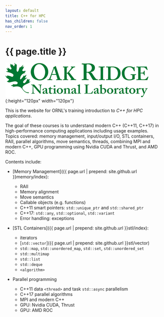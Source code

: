 ```yaml
---
layout: default
title: C++ for HPC 
has_children: false
nav_order: 1
---
```


# {{ page.title }}

![](./public/logo.png){:height="120px" width="120px"}

This is the website for ORNL's training introduction to *C++ for HPC applications*. 

The goal of these courses is to understand modern C++ (C++11, C++17) in high-performance computing applications including usage examples. Topics covered: memory management, input/output I/O, STL containers, RAII, parallel algorithms, move semantics, threads, combining MPI and modern C++, GPU programming using Nvidia CUDA and Thrust, and AMD ROC.

Contents include:

* [Memory Management]({{ page.url | prepend: site.github.url }}memory/index): 
  - RAII
  - Memory alignment
  - Move semantics
  - Callable objects (e.g. functions)
  - C++11 smart pointers: `std::unique_ptr` and `std::shared_ptr`
  - C++17: `std::any`, `std::optional`, `std::variant`
  - Error handling: exceptions
  
* [STL Containers]({{ page.url | prepend: site.github.url }}stl/index):
  - iterators
  - [`std::vector`]({{ page.url | prepend: site.github.url }}stl/vector)
  - `std::map`, `std::unordered_map`, `std::set`, `std::unordered_set`
  - `std::multimap`
  - `std::list`
  - `std::deque`
  - `<algorithm>`

* Parallel programming
  - C++11 data `<thread>` and task `std::async` parallelism
  - C++17 parallel algorithms
  - MPI and modern C++
  - GPU: Nvidia CUDA, Thrust
  - GPU: AMD ROC
